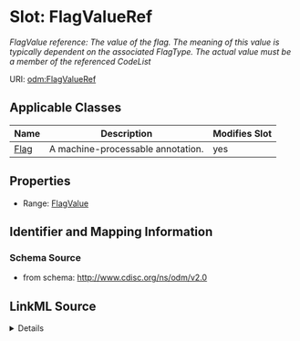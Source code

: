 # Slot: FlagValueRef


_FlagValue reference: The value of the flag. The meaning of this value is typically dependent on the associated FlagType. The actual value must be a member of the referenced CodeList_



URI: [odm:FlagValueRef](http://www.cdisc.org/ns/odm/v2.0/FlagValueRef)



<!-- no inheritance hierarchy -->




## Applicable Classes

| Name | Description | Modifies Slot |
| --- | --- | --- |
[Flag](Flag.md) | A machine-processable annotation. |  yes  |







## Properties

* Range: [FlagValue](FlagValue.md)





## Identifier and Mapping Information







### Schema Source


* from schema: http://www.cdisc.org/ns/odm/v2.0




## LinkML Source

<details>
```yaml
name: FlagValueRef
description: 'FlagValue reference: The value of the flag. The meaning of this value
  is typically dependent on the associated FlagType. The actual value must be a member
  of the referenced CodeList'
from_schema: http://www.cdisc.org/ns/odm/v2.0
rank: 1000
identifier: false
alias: FlagValueRef
domain_of:
- Flag
range: FlagValue

```
</details>